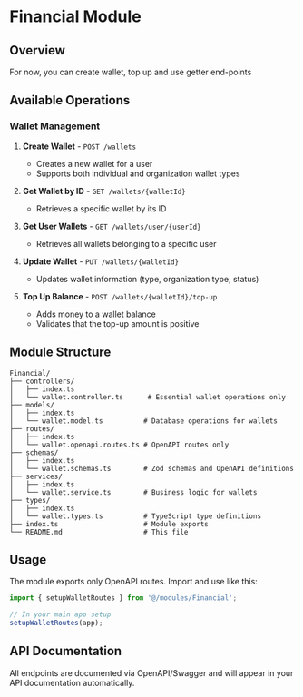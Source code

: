 # Financial Module

## Overview

For now, you can create wallet, top up and use getter end-points

## Available Operations

### Wallet Management

1. **Create Wallet** - `POST /wallets`
   - Creates a new wallet for a user
   - Supports both individual and organization wallet types

2. **Get Wallet by ID** - `GET /wallets/{walletId}`
   - Retrieves a specific wallet by its ID

3. **Get User Wallets** - `GET /wallets/user/{userId}`
   - Retrieves all wallets belonging to a specific user

4. **Update Wallet** - `PUT /wallets/{walletId}`
   - Updates wallet information (type, organization type, status)

5. **Top Up Balance** - `POST /wallets/{walletId}/top-up`
   - Adds money to a wallet balance
   - Validates that the top-up amount is positive

## Module Structure

```
Financial/
├── controllers/
│   ├── index.ts
│   └── wallet.controller.ts      # Essential wallet operations only
├── models/
│   ├── index.ts
│   └── wallet.model.ts          # Database operations for wallets
├── routes/
│   ├── index.ts
│   └── wallet.openapi.routes.ts # OpenAPI routes only
├── schemas/
│   ├── index.ts
│   └── wallet.schemas.ts        # Zod schemas and OpenAPI definitions
├── services/
│   ├── index.ts
│   └── wallet.service.ts        # Business logic for wallets
├── types/
│   ├── index.ts
│   └── wallet.types.ts          # TypeScript type definitions
├── index.ts                     # Module exports
└── README.md                    # This file
```

## Usage

The module exports only OpenAPI routes. Import and use like this:

```typescript
import { setupWalletRoutes } from '@/modules/Financial';

// In your main app setup
setupWalletRoutes(app);
```

## API Documentation

All endpoints are documented via OpenAPI/Swagger and will appear in your API documentation automatically.
